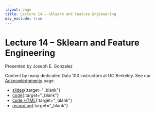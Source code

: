 ```yaml
---
layout: page
title: Lecture 14 – Sklearn and Feature Engineering
nav_exclude: true
---
```


# Lecture 14 – Sklearn and Feature Engineering

Presented by Joseph E. Gonzalez

Content by many dedicated Data 100 instructors at UC Berkeley. See our [Acknowledgments](../../acks) page.

- [slides](https://docs.google.com/presentation/d/1TlRhgNUhpwlh1LohdXsLudV68DMN_41ICIAI8vHjQeQ/edit?usp=sharing){:target="_blank"}
- [code](https://data100.datahub.berkeley.edu/hub/user-redirect/git-pull?repo=https%3A%2F%2Fgithub.com%2FDS-100%2Fsp24-student&urlpath=tree%2Fsp24-student%2Flecture%2Flec14%2Flec14.ipynb&branch=main){:target="_blank"}
- [code HTML](../../resources/assets/lectures/lec14/lec14.html){:target="_blank"}
- [recording](https://youtu.be/Rw67zcj30RE){:target="_blank"}
